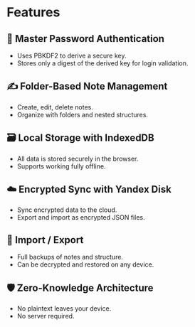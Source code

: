# Features

## 🔐 Master Password Authentication
- Uses PBKDF2 to derive a secure key.
- Stores only a digest of the derived key for login validation.

## ✍️ Folder-Based Note Management
- Create, edit, delete notes.
- Organize with folders and nested structures.

## 🗃️ Local Storage with IndexedDB
- All data is stored securely in the browser.
- Supports working fully offline.

## ☁️ Encrypted Sync with Yandex Disk
- Sync encrypted data to the cloud.
- Export and import as encrypted JSON files.

## 🔄 Import / Export
- Full backups of notes and structure.
- Can be decrypted and restored on any device.

## 🛡️ Zero-Knowledge Architecture
- No plaintext leaves your device.
- No server required.
